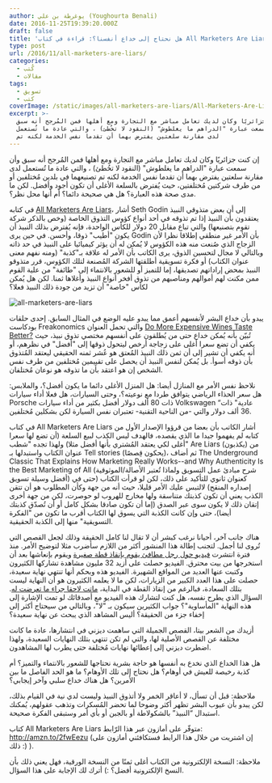 ```yaml
---
author: يوغرطة بن علي (Youghourta Benali)
date: 2016-11-25T19:39:20.000Z
draft: false
title: 'هل نحتاج إلى خداع أنفسنا؟: قراءة في كتاب All Marketers Are Liars'
type: post
url: /2016/11/all-marketers-are-liars/
categories:
  - كُتب
  - مقالات
tags:
  - تسويق
  - كتب
coverImage: /static/images/all-marketers-are-liars/All-Marketers-Are-Liars.jpg
excerpt: >-
  إن كنت جزائريًا وكان لديك تعامل مباشر مع التجارة ومع أهلها فمن المُرجح أنه سبق
  وأن سمعت عبارة "الدراهم ما يغلطوش" (النقود لا تخُطئ) ، والتي عادة ما تُستعمل
  لدى مقارنة سلعتين يفترض بهما أن تقدما نفس الخدمة لكنه تم
---
```

إن كنت جزائريًا وكان لديك تعامل مباشر مع التجارة ومع أهلها فمن المُرجح أنه سبق وأن سمعت عبارة "الدراهم ما يغلطوش" (النقود لا تخُطئ) ، والتي عادة ما تُستعمل لدى مقارنة سلعتين يفترض بهما أن تقدما نفس الخدمة لكنه تم تصنيعهما في بلدين مُختلفين أو من طرف شركتين مُختلفتين، حيث يُفترض بالسلعة الأغلى أن تكون أجود وأفضل. لكن ما مدى صحة هذه العبارة؟ هل هي صحيحة دائما؟ أم أنها محل نظر؟.

في كتابه [All Marketers Are Liars](http://amzn.to/2fwEezu)، أشار Seth Godin إلى أن بعض متذوقي النبيذ يعتقدون بأن النبيذ إذا تم تذوقه في أحد أنواع كؤوس التذوق الخاصة (وخص بالذكر شركة تقوم بتصنيعها) والتي تباع مقابل 20 دولار للكأس الواحدة، فإنه يُفترض بذلك النبيذ أن يكون "أطيب" ذوقا، وأحسن. في حين يرى Godin بأن الأمر غير منطقي إطلاقا نظرا لأن الزجاج الذي صُنعت منه هذه الكؤوس لا يُمكن له أن يؤثر كيميائيا على النبيذ في حد ذاته وبالتالي لا مجال لتحسين الذوق، يرى الكاتب بأن الأمر له علاقة بـ"كذبة" (ومنه نفهم معنى عنوان الكتاب) أو فكرة تسويقية أطلقتها الشركة المُصنعة لتلك الكؤوس، قرر متذوقو النبيذ بمحض إراداتهم تصديقها، إما للتميز أو للشعور بالانتماء إلى "طائفة" من علية القوم ممن مكنت لهم أموالهم ومناصبهم من تذوق أفخر أنواع النبيذ وأغلاها ثمنا. لكن هل يُمكن لكأس "خاصة" أن تزيد من جودة ذلك النبيذ فعلا؟

![all-marketers-are-liars](/static/images/all-marketers-are-liars/All-Marketers-Are-Liars.jpg)

يبدو بأن خداع البشر لأنفسهم أعمق مما يبدو عليه الوضع في المثال السابق. إحدى حلقات بودكاست Freakonomics والتي تحمل العنوان [Do More Expensive Wines Taste Better?](http://freakonomics.com/2010/12/16/freakonomics-radio-do-more-expensive-wines-taste-better/) تُبيّن بأنه يُمكن خداع حتى من يُطلقون على أنفسهم مختصي تذوق نبيذ، حيث يكفي أن تضع سعرا أغلى على زجاجة أرخص ليتحول ذوقها إلى "أفضل" في نظرهم، أو أنه يكفي أن تشير إلى أن ثمن ذلك النبيذ المُعتق هو عُشر ثمنه الحقيقي ليعتقد المُتذوق بأن ذوقه أسوأ. بل يُمكن لنفس النبيذ أن يحصل على تقييمين مُختلفين من طرف نفس الشخص إن هو اعتقد بأن ما تذوقه هو نوعان مُختلفان.

نلاحظ نفس الأمر مع المنازل أيضا: هل المنزل الأغلى دائما ما يكون أفضل؟، والملابس: هل سعر الحذاء الرياضي يتوافق طردا مع نوعيته؟، وحتى السيارات، هل فعلا أداء سيارات Porsche ذات 80 ألف دولار أفضل بكثير من أداء سيارات Volkswagen “عادية" ذات 36 ألف دولار والتي -من الناحية التقنية- تعتبران نفس السيارة لكن بشكلين مُختلفين.

في كتاب All Marketers Are Liars أشار الكاتب بأن بعضا من قرؤوا الإصدار الأول من كتابه لم يفهموا جيدا ما الذي يقصده، فالهدف ليس الكذب لبيع السلعة (أن تضع لها سعرا أغلى لكي يعتقد المُشتري بأنها أفضل مثلا) ولهذا تجده "شطب" Are Liars (يكذبون) من عنوان الكتاب واستبدلها بـ Tell stories (يحكون قِصصًا)، ثم أضاف The Underground Classic That Explains How Marketing Really Works--and Why Authenticity Is the Best Marketing of All (شرح مبادئ عمل التسويق ولماذا تُعتبر الأصالة/الموثوقية أفضل وسيلة تسويق) كعنوان ثانوي للتأكيد على ذلك، لكن لو قرأت الكتاب (حتى في إصداره المنقح) لالتبس عليك الأمر قليلا، حيث أنه من جهة وكأن المطلوب هو أن تتقن الكذب يعني أن تكون كذبتك متناسقة ولها مخارج للهروب لو حوصرت، لكن من جهة أخرى إتقان ذلك لا يكون سوى عبر الصدق (إما أن تكون صادقا بشكل كامل أو أن تُصدّق كذبتك أيضا)، حتى وإن كانت الكذبة التي يسوق لها الكتاب أقرب ما تكون من "الفكرة التسويقية" منها إلى الكذبة الحقيقية.

هناك جانب آخر، أحيانا نرغب كبشر أن لا تقال لنا كامل الحقيقة وذلك لجعل القصص التي تُروى لنا أجمل. لتجنب إطالة هذا المنشور أكثر من اللازم سأضرب مثلا لتوضيح الأمر. منذ فترة انتشرت [فيديو حول رجل مطافئ يقوم بإنقاذ قطة صغيرة](http://www.youtube.com/watch?v=CjB_oVeq8Lo) ويقوم بإنعاشها بعد أن استخرجها من بيت محترق. الفيديو حصلت على أزيد 32 مليون مشاهدة تشاركها الكثيرون وكتبت عنها العديد من المواقع الشهيرة. الفيديو هذه وبحكم أنها تنتهي نهاية سعيدة، حصلت على هذا العدد الكبير من الزيارات، لكن ما لا يعلمه الكثيرون هو أن النهاية ليست بتلك السعادة، فبالرغم من إنقاذ القطة في البداية، [ماتت لاحقا جراء ما تعرضت له](http://gawker.com/this-cat-rescue-video-will-make-you-very-happy-then-re-1400886345). السؤال الذي يطرح نفسه، هل كنت لتشارك هذه الفيديو مع أصدقائك لو تمت الإشارة إلى هذه النهاية "المأساوية"؟ جواب الكثيرين سيكون بـ "لا"، وبالتالي من سيحتاج أكثر إلى إخفاء جزء من الحقيقة؟ أليس المشاهد الذي يبحث عن نهاية سعيدة؟

أزيدك من الشعر بيتا، القصص الجميلة التي ساهمت ديزني في انتشارها، عادة ما كانت مختلفة عن القصص الأصلية لها، والتي لم تكن تنتهي بتلك النهايات السعيدة، ولهذا اضطرت ديزني إلى إعطائها نهايات مُختلفة حتى يطرب لها المشاهدون.

هل هذا الخداع الذي نخدع به أنفسها هو حاجة بشرية نحتاجها للشعور بالانتماء والتميز؟ أم كذبة رخيصة للعيش في أوهام؟ هل نحتاج إلى تلك الأوهام؟ ما هو الحد الفاصل ما بين الأمرين؟ هل هناك خداع سلبي وآخر إيجابي؟

ملاحظة: قبل أن تسأل، لا أعاقر الخمر ولا أتذوق النبيذ وليست لدي نية في القيام بذلك، لكن يبدو بأن عيوب البشر تظهر أكثر وضوحا لما تحضر المُسكرات وتذهب عقولهم، يُمكنك استبدال “النبيذ” بالشكولاطة أو بالجبن أو بأي أمر وستبقى الفكرة صحيحة.

كتاب All Marketers Are Liars متوفّر على أمازون عبر هذا الرّابط: <http://amzn.to/2fwEezu> (إن اشتريت من خلال هذا الرابط فستكافئني أمازون على ذلك :) ).

ملاحظة: النسخة الإلكترونية من الكتاب أغلى ثمنًا من النسخة الورقية، فهل يعني ذلك بأن النسخ الإلكترونية أفضل؟ :) أترك لك الإجابة على هذا السؤال.
